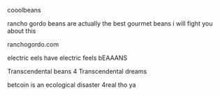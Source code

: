 cooolbeans

rancho gordo beans are actually the best gourmet beans i will fight you about this

ranchogordo.com


electric eels have electric feels
bEAAANS

Transcendental beans 
4
Transcendental dreams

betcoin is an ecological disaster
4real tho ya
